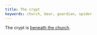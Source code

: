```yaml
---
title: The crypt
keywords: church, bear, guardian, spider
---
```


The crypt is [beneath the church](../070-church-room.md).
